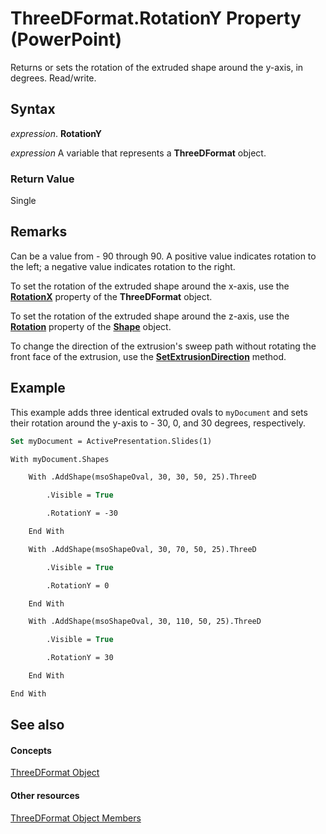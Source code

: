 
# ThreeDFormat.RotationY Property (PowerPoint)

Returns or sets the rotation of the extruded shape around the y-axis, in degrees. Read/write.


## Syntax

 _expression_. **RotationY**

 _expression_ A variable that represents a **ThreeDFormat** object.


### Return Value

Single


## Remarks

Can be a value from - 90 through 90. A positive value indicates rotation to the left; a negative value indicates rotation to the right.

To set the rotation of the extruded shape around the x-axis, use the  **[RotationX](8c434ef8-1364-5989-71da-e96ddfbd15ac.md)** property of the **ThreeDFormat** object.

To set the rotation of the extruded shape around the z-axis, use the  **[Rotation](3ed090a8-d945-85ee-155b-08628feff348.md)** property of the **[Shape](1da93849-99e0-827e-ced3-c6cf7f8569f3.md)** object.

To change the direction of the extrusion's sweep path without rotating the front face of the extrusion, use the  **[SetExtrusionDirection](3ce76681-1a37-258b-594c-11d1d4f161c6.md)** method.


## Example

This example adds three identical extruded ovals to  `myDocument` and sets their rotation around the y-axis to - 30, 0, and 30 degrees, respectively.


```vb
Set myDocument = ActivePresentation.Slides(1)

With myDocument.Shapes

    With .AddShape(msoShapeOval, 30, 30, 50, 25).ThreeD

        .Visible = True

        .RotationY = -30

    End With

    With .AddShape(msoShapeOval, 30, 70, 50, 25).ThreeD

        .Visible = True

        .RotationY = 0

    End With

    With .AddShape(msoShapeOval, 30, 110, 50, 25).ThreeD

        .Visible = True

        .RotationY = 30

    End With

End With
```


## See also


#### Concepts


[ThreeDFormat Object](d6eb7b36-57df-727e-fc5b-50b8c4790c1c.md)
#### Other resources


[ThreeDFormat Object Members](8d24e2d8-6579-5a14-f403-aaa77b6ed0a6.md)
